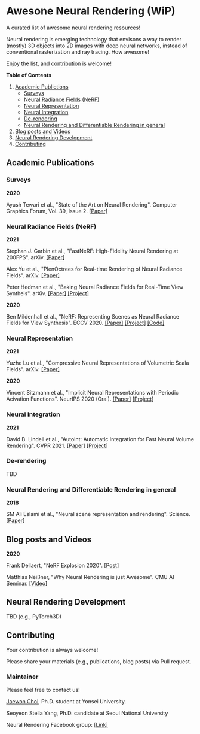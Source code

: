 # Awesone Neural Rendering (WiP)

A curated list of awesome neural rendering resources!

Neural rendering is emerging technology that envisons a way to render (mostly) 3D objects into 2D images with deep neural networks, instead of conventional rasterization and ray tracing. How awesome!

Enjoy the list, and [contribution](#contributing) is welcome!

**Table of Contents**

1. [Academic Publictions](#academic-publications)
    * [Surveys](#surveys)
    * [Neural Radiance Fields (NeRF)](#neural-radiance-fields-nerf)
    * [Neural Representation](#neural-representation)
    * [Neural Integration](#neural-integration)
    * [De-rendering](#de-rendering)
    * [Neural Rendering and Differentiable Rendering in general](#neural-rendering-and-differentiable-rendering-in-general)
3. [Blog posts and Videos](#blog-posts-and-videos)
4. [Neural Rendering Development](#neural-rendering-development)
5. [Contributing](#contributing)

## Academic Publications


### Surveys

**2020**

Ayush Tewari et al., "State of the Art on Neural Rendering". Computer Graphics Forum, Vol. 39, Issue 2. [[Paper]](https://arxiv.org/abs/2004.03805)

### Neural Radiance Fields (NeRF)

**2021**

Stephan J. Garbin et al., "FastNeRF: High-Fidelity Neural Rendering at 200FPS". arXiv. [[Paper]](https://arxiv.org/abs/2103.10380)

Alex Yu et al., "PlenOctrees for Real-time Rendering of Neural Radiance Fields". arXiv. [[Paper]](https://arxiv.org/abs/2103.14024)

Peter Hedman et al., "Baking Neural Radiance Fields for Real-Time View Syntheis". arXiv. [[Paper]](https://arxiv.org/abs/2103.14645) [[Project]](https://phog.github.io/snerg/)

**2020**

Ben Mildenhall et al., "NeRF: Representing Scenes as Neural Radiance Fields for View Synthesis". ECCV 2020. [[Paper]](https://arxiv.org/abs/2003.08934) [[Project]](https://www.matthewtancik.com/nerf) [[Code]](https://github.com/bmild/nerf)

### Neural Representation

**2021**

Yuzhe Lu et al., "Compressive Neural Representations of Volumetric Scala Fields". arXiv. [[Paper]](https://arxiv.org/abs/2104.04523)

**2020**

Vincent Sitzmann et al., "Implicit Neural Representations with Periodic Acivation Functions". NeurIPS 2020 (Oral). [[Paper]](https://arxiv.org/abs/2006.09661) [[Project]](https://vsitzmann.github.io/siren/)

### Neural Integration

**2021**

David B. Lindell et al., "AutoInt: Automatic Integration for Fast Neural Volume Rendering". CVPR 2021. [[Paper]](https://arxiv.org/abs/2012.01714) [[Project]](http://www.computationalimaging.org/publications/automatic-integration/)

### De-rendering

TBD

### Neural Rendering and Differentiable Rendering in general

**2018**

SM Ali Eslami et al., "Neural scene representation and rendering". Science. [[Paper]](https://science.sciencemag.org/content/360/6394/1204.abstract)

## Blog posts and Videos

**2020**

Frank Dellaert, "NeRF Explosion 2020". [[Post]](https://dellaert.github.io/NeRF/)

Matthias Neißner, "Why Neural Rendering is just Awesome". CMU AI Seminar. [[Video]](https://www.youtube.com/watch?v=zNvS5hQsWEo)

## Neural Rendering Development

TBD (e.g., PyTorch3D)

## Contributing

Your contribution is always welcome!

Please share your materials (e.g., publications, blog posts) via Pull request.

### Maintainer

Please feel free to contact us!

[Jaewon Choi](https://sites.google.com/view/jaewon-choi), Ph.D. student at Yonsei University.

Seoyeon Stella Yang, Ph.D. candidate at Seoul National University

Neural Rendering Facebook group: [[Link]](https://www.facebook.com/groups/neuralrendering)

